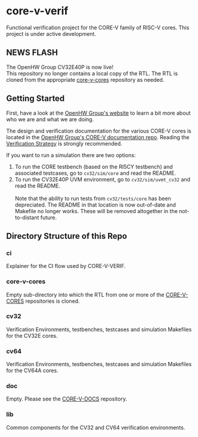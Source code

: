# core-v-verif
Functional verification project for the CORE-V family of RISC-V cores. This project is under active development.

## NEWS FLASH
The OpenHW Group CV32E40P is now live!<br>This repository no longer contains a local copy of the RTL.  The RTL is cloned from the appropriate [core-v-cores](https://github.com/openhwgroup/core-v-cores) repository as needed.

## Getting Started
First, have a look at the [OpenHW Group's website](https://www.openhwgroup.org) to learn a bit more about who we are and what we are doing.  

The design and verification documentation for the various CORE-V cores is located in the [OpenHW Group's CORE-V documentation repo](https://github.com/openhwgroup/core-v-docs).  Reading the [Verification Strategy](https://github.com/openhwgroup/core-v-docs/blob/master/verif/Common/OpenHWGroup_CORE-V_Verif_Strategy.pdf) is strongly recommended.

If you want to run a simulation there are two options:
1. To run the CORE testbench (based on the RI5CY testbench) and associated testcases, go to `cv32/sim/core` and read the README.
2. To run the CV32E40P UVM environment, go to `cv32/sim/uvmt_cv32` and read the README.
<br><br>Note that the ability to run tests from `cv32/tests/core` has been depreciated.  The README in that location is now out-of-date and Makefile no longer works.  These will be removed altogether in the not-to-distant future.

## Directory Structure of this Repo
### ci
Explainer for the CI flow used by CORE-V-VERIF.

### core-v-cores
Empty sub-directory into which the RTL from one or more of the [CORE-V-CORES](https://github.com/openhwgroup/core-v-cores) repositories is cloned.

### cv32
Verification Environments, testbenches, testcases and simulation Makefiles for the CV32E cores.

### cv64
Verification Environments, testbenches, testcases and simulation Makefiles for the CV64A cores.

### doc
Empty.  Please see the [CORE-V-DOCS](https://github.com/openhwgroup/core-v-docs) repository.

### lib
Common components for the CV32 and CV64 verification environments.
